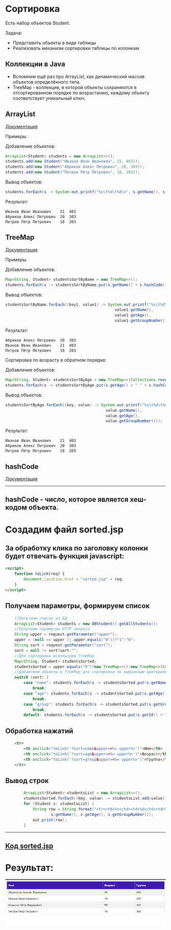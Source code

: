 # Сортировка

Есть набор объектов Student. 

Задача:
* Представить объекты в виде таблицы
* Реализовать механизм сортировки таблицы по колонкам

## Коллекции в Java

* Вспомним ещё раз про ArrayList, как динамический массив объектов определённого типа.
* TreeMap - коллекция, в которой объекты сохраняются в отсортированном порядке по возрастанию, каждому объекту соответствует уникальный ключ.

## ArrayList
[Документация](https://docs.oracle.com/javase/7/docs/api/java/util/ArrayList.html)

Примеры.

Добавление объектов:
```Java
ArrayList<Student> students = new ArrayList<>();
students.add(new Student("Иванов Иван Иванович", 21, 403));
students.add(new Student("Абриков Алекс Петрович", 20, 303));
students.add(new Student("Петров Пётр Петрович", 18, 203));
```

Вывод объектов:

```Java
students.forEach(s -> System.out.printf("%s\t%d\t%d\n", s.getName(), s.getAge(), s.getGroupNumber()));
```
Результат:

```
Иванов Иван Иванович	21	403
Абриков Алекс Петрович	20	303
Петров Пётр Петрович	18	203
```

## TreeMap
[Документация](https://docs.oracle.com/javase/7/docs/api/java/util/TreeMap.html)

Примеры.

Добавление объектов:
```Java
Map<String, Student> studentsSortByName = new TreeMap<>();
students.forEach(s -> studentsSortByName.put(s.getName() + s.hashCode(), s));
```

Вывод объектов:

```Java
studentsSortByName.forEach((key1, value1) -> System.out.printf("%s\t%d\t%d\n",
                                                value1.getName(),
                                                value1.getAge(),
                                                value1.getGroupNumber()));
```
Результат:

```
Абриков Алекс Петрович	20	303
Иванов Иван Иванович	21	403
Петров Пётр Петрович	18	203
```

Сортировка по возрасту в обратном порядке:

Добавление объектов:
```Java
Map<String, Student> studentsSortByAge = new TreeMap<>(Collections.reverseOrder());
students.forEach(s -> studentsSortByAge.put(s.getAge() + " " + s.hashCode(), s));
```

Вывод объектов:

```Java
studentsSortByAge.forEach((key, value) -> System.out.printf("%s\t%d\t%d\n",
                                            value.getName(),
                                            value.getAge(),
                                            value.getGroupNumber()));
```

Результат:

```
Иванов Иван Иванович	21	403
Абриков Алекс Петрович	20	303
Петров Пётр Петрович	18	203
```

## hashCode
[Документация](https://docs.oracle.com/javase/7/docs/api/java/lang/Object.html#hashCode())

---
hashCode - число, которое является хеш-кодом объекта.
---
# Создадим файл sorted.jsp

## За обработку клика по заголовку колонки будет отвечать функция javascript:

```HTML
<script>
    function toLink(req) {
        document.location.href = "sorted.jsp" + req;
    }
</script>
```

## Получаем параметры, формируем список
```Java
    //Получаем список из БД
    ArrayList<Student> students = new DBStudent().getAllStudents();
    //Получаем параметры HTTP запроса
    String upper = request.getParameter("upper");
    upper = (null == upper || upper.equals("0"))?"1":"0";
    String sort = request.getParameter("sort");
    sort = null != sort?sort:"";
    //Для сортировки используем TreeMap
    Map<String, Student> studentsSorted;
    studentsSorted = upper.equals("0")?new TreeMap<>():new TreeMap<>(Collections.reverseOrder());
    //Добавляем объекты в TreeMap для сортировки по выбранным критериям
    switch (sort) {
        case "name": students.forEach(s -> studentsSorted.put(s.getName() + s.hashCode(), s));
            break;
        case "age": students.forEach(s -> studentsSorted.put(s.getAge() + " " + s.hashCode(), s));
            break;
        case "group": students.forEach(s -> studentsSorted.put(s.getGroupNumber() + " " + s.hashCode(), s));
            break;
        default: students.forEach(s -> studentsSorted.put(s.getId() + " ", s));
```

## Обработка нажатий
```HTML
    <tr>
        <th onclick="toLink('?sort=name&upper=<%= upper%>')">Имя</th>
        <th onclick="toLink('?sort=age&upper=<%= upper%>')">Возраст</th>
        <th onclick="toLink('?sort=group&upper=<%= upper%>')">Группа</th>
    </tr>
```

## Вывод строк

```Java
        ArrayList<Student> studentsList = new ArrayList<>();
        studentsSorted.forEach((key, value) -> studentsList.add(value));
        for (Student s: studentsList) {
            String row = String.format("<tr><td>%s</td><td>%d</td><td>%d</td></tr>",
                    s.getName(), s.getAge(), s.getGroupNumber());
            out.print(row);
        }
```
---
[Код sorted.jsp](https://github.com/DmitrySar/ExampleCreateWebApp/blob/master/web/sorted.jsp)
---
# Результат:
![Результат](img/table.png)